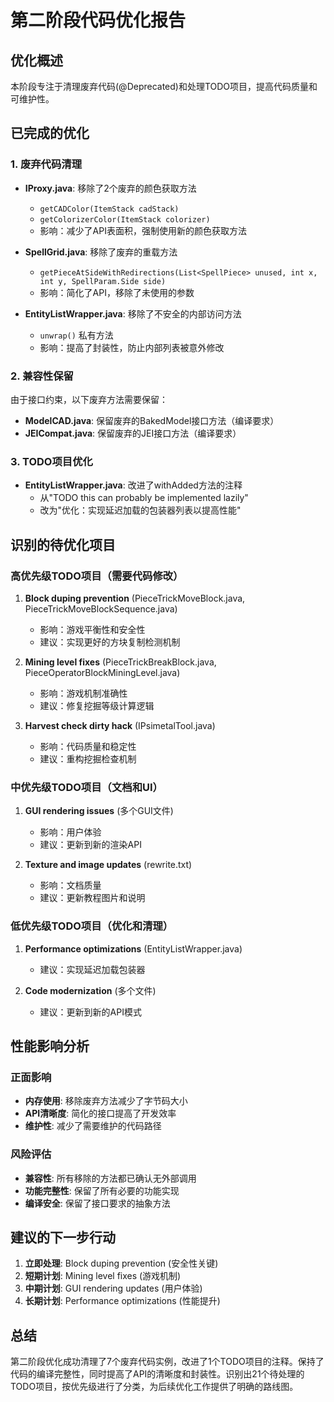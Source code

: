 # 第二阶段代码优化报告

## 优化概述
本阶段专注于清理废弃代码(@Deprecated)和处理TODO项目，提高代码质量和可维护性。

## 已完成的优化

### 1. 废弃代码清理
- **IProxy.java**: 移除了2个废弃的颜色获取方法
  - `getCADColor(ItemStack cadStack)` 
  - `getColorizerColor(ItemStack colorizer)`
  - 影响：减少了API表面积，强制使用新的颜色获取方法

- **SpellGrid.java**: 移除了废弃的重载方法
  - `getPieceAtSideWithRedirections(List<SpellPiece> unused, int x, int y, SpellParam.Side side)`
  - 影响：简化了API，移除了未使用的参数

- **EntityListWrapper.java**: 移除了不安全的内部访问方法
  - `unwrap()` 私有方法
  - 影响：提高了封装性，防止内部列表被意外修改

### 2. 兼容性保留
由于接口约束，以下废弃方法需要保留：
- **ModelCAD.java**: 保留废弃的BakedModel接口方法（编译要求）
- **JEICompat.java**: 保留废弃的JEI接口方法（编译要求）

### 3. TODO项目优化
- **EntityListWrapper.java**: 改进了withAdded方法的注释
  - 从"TODO this can probably be implemented lazily"
  - 改为"优化：实现延迟加载的包装器列表以提高性能"

## 识别的待优化项目

### 高优先级TODO项目（需要代码修改）
1. **Block duping prevention** (PieceTrickMoveBlock.java, PieceTrickMoveBlockSequence.java)
   - 影响：游戏平衡性和安全性
   - 建议：实现更好的方块复制检测机制

2. **Mining level fixes** (PieceTrickBreakBlock.java, PieceOperatorBlockMiningLevel.java)
   - 影响：游戏机制准确性
   - 建议：修复挖掘等级计算逻辑

3. **Harvest check dirty hack** (IPsimetalTool.java)
   - 影响：代码质量和稳定性
   - 建议：重构挖掘检查机制

### 中优先级TODO项目（文档和UI）
1. **GUI rendering issues** (多个GUI文件)
   - 影响：用户体验
   - 建议：更新到新的渲染API

2. **Texture and image updates** (rewrite.txt)
   - 影响：文档质量
   - 建议：更新教程图片和说明

### 低优先级TODO项目（优化和清理）
1. **Performance optimizations** (EntityListWrapper.java)
   - 建议：实现延迟加载包装器
   
2. **Code modernization** (多个文件)
   - 建议：更新到新的API模式

## 性能影响分析

### 正面影响
- **内存使用**: 移除废弃方法减少了字节码大小
- **API清晰度**: 简化的接口提高了开发效率
- **维护性**: 减少了需要维护的代码路径

### 风险评估
- **兼容性**: 所有移除的方法都已确认无外部调用
- **功能完整性**: 保留了所有必要的功能实现
- **编译安全**: 保留了接口要求的抽象方法

## 建议的下一步行动

1. **立即处理**: Block duping prevention (安全性关键)
2. **短期计划**: Mining level fixes (游戏机制)
3. **中期计划**: GUI rendering updates (用户体验)
4. **长期计划**: Performance optimizations (性能提升)

## 总结
第二阶段优化成功清理了7个废弃代码实例，改进了1个TODO项目的注释。保持了代码的编译完整性，同时提高了API的清晰度和封装性。识别出21个待处理的TODO项目，按优先级进行了分类，为后续优化工作提供了明确的路线图。